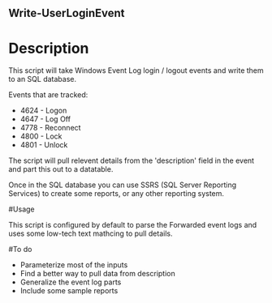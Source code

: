## Write-UserLoginEvent

# Description

This script will take Windows Event Log login / logout events and write them to an SQL database.

Events that are tracked:

* 4624 - Logon
* 4647 - Log Off
* 4778 - Reconnect
* 4800 - Lock
* 4801 - Unlock

The script will pull relevent details from the 'description' field in the event and part this out to a datatable.

Once in the SQL database you can use SSRS (SQL Server Reporting Services) to create some reports, or any other reporting system.

#Usage

This script is configured by default to parse the Forwarded event logs and uses some low-tech text mathcing to pull details.

#To do

* Parameterize most of the inputs
* Find a better way to pull data from description
* Generalize the event log parts
* Include some sample reports